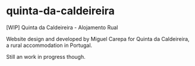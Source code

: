 # quinta-da-caldeireira
[WIP] Quinta da Caldeireira - Alojamento Rual

Website design and developed by Miguel Carepa for Quinta da Caldeireira, a rural accommodation in Portugal.

Still an work in progress though.
